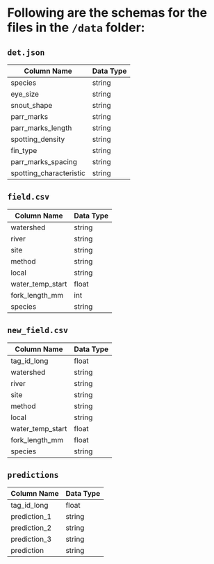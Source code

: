 # Following are the schemas for the files in the `/data` folder:
## `det.json`

| Column Name           | Data Type   |
|-----------------------|-------------|
| species               | string      |
| eye_size              | string      |
| snout_shape           | string      |
| parr_marks            | string      |
| parr_marks_length     | string      |
| spotting_density      | string      |
| fin_type              | string      |
| parr_marks_spacing    | string      |
| spotting_characteristic| string      |

## `field.csv`

| Column Name       | Data Type |
|--------------------|-----------|
| watershed          | string    |
| river              | string    |
| site               | string    |
| method             | string    |
| local              | string    |
| water_temp_start   | float     |
| fork_length_mm     | int       |
| species            | string    |

## `new_field.csv`

| Column Name       | Data Type |
|--------------------|-----------|
| tag_id_long        | float     |
| watershed          | string    |
| river              | string    |
| site               | string    |
| method             | string    |
| local              | string    |
| water_temp_start   | float     |
| fork_length_mm     | float     |
| species            | string    |


## `predictions`

| Column Name       | Data Type |
|--------------------|-----------|
| tag_id_long        | float     |
| prediction_1       | string    |
| prediction_2       | string    |
| prediction_3       | string    |
| prediction         | string    |


